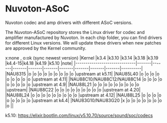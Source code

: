 # Nuvoton-ASoC
Nuvoton codec and amp drivers with different ASoC versions.

The Nuvoton-ASoC repository stores the Linux driver for codec and amplifier manufactured by Nuvoton. In each chip folder, you can find drivers for different Linux versions. We will update these drivers when new patches are approved by the Kernel community.

x:none , o:ok (sync newest version)
|Kernel                        |k3.4   |k3.10  |k3.14  |k3.18  |k3.19  |k4.4-15|k4.18  |k4.19  |k5.10  |note|
|------------------------------|-------|-------|-------|-------|-------|-------|-------|-------|-------|----------|
|NAU8315                       |o      |o      |o      |o      |o      |o      |o      |o      |o      |upstream at k5.11|
|NAU85L40                      |o      |o      |o      |o      |o      |o      |o      |o      |o      |upstream at 4.11|
|NAU88C10/NAU88C12/NAU88C14    |o      |o      |o      |o      |o      |o      |o      |o      |o      |upstream at 4.9|
|NAU88L21                      |o      |o      |o      |o      |o      |o      |o      |o      |o      |upstream|
|NAU88C22                      |o      |o      |o      |o      |o      |o      |o      |o      |o      |upstream at 4.20|
|NAU88L24                      |o      |o      |o      |o      |o      |o      |o      |o      |o      |upstream at 4.12|
|NAU88L25                      |o      |o      |o      |o      |o      |o      |o      |o      |o      |upstream at k4.4|
|NAU83G10/NAU83G20             |x      |o      |o      |o      |o      |o      |o      |o      |o      ||

k5.10: https://elixir.bootlin.com/linux/v5.10.70/source/sound/soc/codecs
